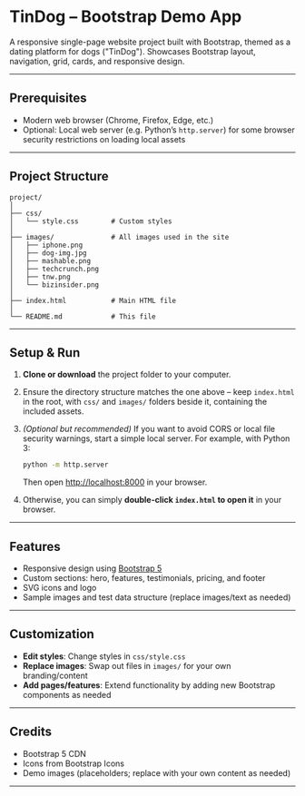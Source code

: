 # TinDog – Bootstrap Demo App

A responsive single-page website project built with Bootstrap, themed as a dating platform for dogs ("TinDog"). Showcases Bootstrap layout, navigation, grid, cards, and responsive design.

***

## Prerequisites

- Modern web browser (Chrome, Firefox, Edge, etc.)
- Optional: Local web server (e.g. Python’s `http.server`) for some browser security restrictions on loading local assets

***

## Project Structure

```text
project/
│
├── css/
│   └── style.css        # Custom styles
│
├── images/              # All images used in the site
│   ├── iphone.png
│   ├── dog-img.jpg
│   ├── mashable.png
│   ├── techcrunch.png
│   ├── tnw.png
│   └── bizinsider.png
│
├── index.html           # Main HTML file
│
└── README.md            # This file
```

***

## Setup & Run

1. **Clone or download** the project folder to your computer.

2. Ensure the directory structure matches the one above – keep `index.html` in the root, with `css/` and `images/` folders beside it, containing the included assets.

3. *(Optional but recommended)* If you want to avoid CORS or local file security warnings, start a simple local server. For example, with Python 3:

    ```bash
    python -m http.server
    ```

    Then open [http://localhost:8000](http://localhost:8000) in your browser.

4. Otherwise, you can simply **double-click `index.html` to open it** in your browser.

***

## Features

- Responsive design using [Bootstrap 5](https://getbootstrap.com/)
- Custom sections: hero, features, testimonials, pricing, and footer
- SVG icons and logo
- Sample images and test data structure (replace images/text as needed)

***

## Customization

- **Edit styles**: Change styles in `css/style.css`
- **Replace images**: Swap out files in `images/` for your own branding/content
- **Add pages/features**: Extend functionality by adding new Bootstrap components as needed

***

## Credits

- Bootstrap 5 CDN
- Icons from Bootstrap Icons
- Demo images (placeholders; replace with your own content as needed)

***
